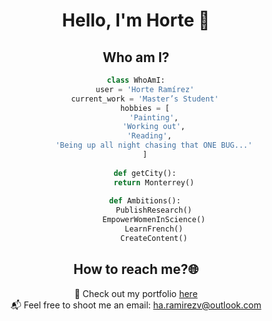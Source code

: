 <div align="center">
<h1 align="center">Hello, I'm Horte</a> 👋</h1>

## Who am I?

```python
class WhoAmI:
	user = 'Horte Ramírez'
	current_work = 'Master’s Student'
	hobbies = [
		'Painting',
		'Working out',
		'Reading',  
		'Being up all night chasing that ONE BUG...'
	]
	
	def getCity():
		return Monterrey()
	
	def Ambitions():
		PublishResearch()
		EmpowerWomenInScience()
		LearnFrench()
		CreateContent()

 ```

## How to reach me?🌐

🌟 Check out my portfolio <a href="https://hortenciaarv.github.io/">here</a> <br>
📬 Feel free to shoot me an email: ha.ramirezv@outlook.com
